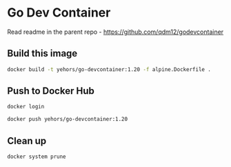 # Go Dev Container

Read readme in the parent repo - <https://github.com/qdm12/godevcontainer>

## Build this image

```bash
docker build -t yehors/go-devcontainer:1.20 -f alpine.Dockerfile .
```

## Push to Docker Hub

```bash
docker login

docker push yehors/go-devcontainer:1.20
```

## Clean up

```bash
docker system prune
```
